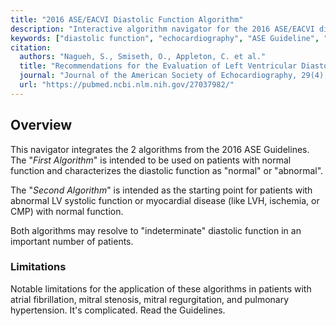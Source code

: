```yaml
---
title: "2016 ASE/EACVI Diastolic Function Algorithm"
description: "Interactive algorithm navigator for the 2016 ASE/EACVI diastolic function assessment guidelines. Grade diastolic function using echocardiographic parameters."
keywords: ["diastolic function", "echocardiography", "ASE Guideline", "E/e prime", "TR velocity", "LA volume", "Tissue Doppler"]
citation:
  authors: "Nagueh, S., Smiseth, O., Appleton, C. et al."
  title: "Recommendations for the Evaluation of Left Ventricular Diastolic Function by Echocardiography: An Update from the American Society of Echocardiography and the European Association of Cardiovascular Imaging"
  journal: "Journal of the American Society of Echocardiography, 29(4), 277–314. (2016)"
  url: "https://pubmed.ncbi.nlm.nih.gov/27037982/"
---
```


## Overview

This navigator integrates the 2 algorithms from the 2016 ASE Guidelines. The "_First Algorithm_" is intended to be used on patients with normal 
function and characterizes the diastolic function as "normal" or "abnormal". 

The "_Second Algorithm_" is intended as the starting point for patients with abnormal LV systolic function or myocardial disease (like LVH, ischemia, or CMP) with normal function.

Both algorithms may resolve to "indeterminate" diastolic function in an important number of patients.

### Limitations

Notable limitations for the application of these algorithms in patients with atrial fibrillation, 
mitral stenosis, mitral regurgitation, and pulmonary hypertension. It's complicated. Read the Guidelines.


